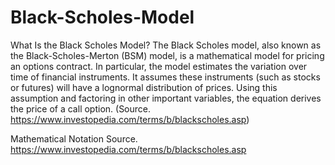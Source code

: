 # Black-Scholes-Model


What Is the Black Scholes Model?
The Black Scholes model, also known as the Black-Scholes-Merton (BSM) model, is a mathematical model for pricing an options contract. In particular, the model estimates the variation over time of financial instruments. It assumes these instruments (such as stocks or futures) will have a lognormal distribution of prices. Using this assumption and factoring in other important variables, the equation derives the price of a call option. (Source. https://www.investopedia.com/terms/b/blackscholes.asp)

Mathematical Notation Source. https://www.investopedia.com/terms/b/blackscholes.asp
